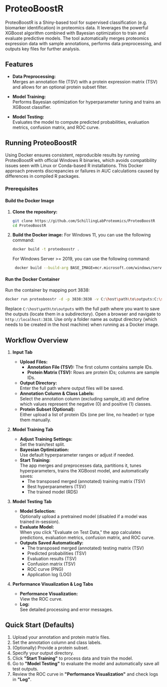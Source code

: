 # ProteoBoostR

ProteoBoostR is a Shiny-based tool for supervised classification (e.g. biomarker identification) in proteomics data. It leverages the powerful XGBoost algorithm combined with Bayesian optimization to train and evaluate predictive models. The tool automatically merges proteomics expression data with sample annotations, performs data preprocessing, and outputs key files for further analysis.

## Features

- **Data Preprocessing:**  
  Merges an annotation file (TSV) with a protein expression matrix (TSV) and allows for an optional protein subset filter.
  
- **Model Training:**  
  Performs Bayesian optimization for hyperparameter tuning and trains an XGBoost classifier.
  
- **Model Testing:**  
  Evaluates the model to compute predicted probabilities, evaluation metrics, confusion matrix, and ROC curve.

## Running ProteoBoostR

Using Docker ensures consistent, reproducible results by running ProteoBoostR with official Windows R binaries, which avoids compatibility issues seen with Linux or Conda-based R installations.
This Docker approach prevents discrepancies or failures in AUC calculations caused by differences in compiled R packages.

### Prerequisites
#### Build the Docker Image

1. **Clone the repository:**
   ```bash
   git clone https://github.com/SchillingLabProteomics/ProteoBoostR
   cd ProteoBoostR

2. **Build the Docker image:**
    For Windows 11, you can use the following command:
   ```bash
   docker build -t proteoboostr .
   ```
   For Windows Server >= 2019, you can use the following command:
   ```bash
    docker build --build-arg BASE_IMAGE=mcr.microsoft.com/windows/servercore:ltsc2022 -t proteoboostr .
    ```   

#### Run the Docker Container
Run the container by mapping port 3838:

```bash
docker run proteoboostr -d -p 3838:3838 -v C:\host\path\to\outputs:C:\shinyapp\outputs proteoboostr
```

Replace `C:\host\path\to\outputs` with the full path where you want to save the outputs (locate them in a subdirectory).
Open a browser and navigate to `http://localhost:3838`. Use only a folder name as output directory (which needs to be created in the host machine) when running as a Docker image.


## Workflow Overview

1. **Input Tab**
   - **Upload Files:**  
     - **Annotation File (TSV):** The first column contains sample IDs.
     - **Protein Matrix (TSV):** Rows are protein IDs; columns are sample IDs.
   - **Output Directory:**  
     Enter the full path where output files will be saved.
   - **Annotation Column & Class Labels:**  
     Select the annotation column (excluding sample_id) and define which values represent the negative (0) and positive (1) classes.
   - **Protein Subset (Optional):**  
     Either upload a list of protein IDs (one per line, no header) or type them manually.

2. **Model Training Tab**
   - **Adjust Training Settings:**  
     Set the train/test split.
   - **Bayesian Optimization:**  
     Use default hyperparameter ranges or adjust if needed.
   - **Start Training:**  
     The app merges and preprocesses data, partitions it, tunes hyperparameters, trains the XGBoost model, and automatically saves:
     - The transposed merged (annotated) training matrix (TSV)
     - Best hyperparameters (TSV)
     - The trained model (RDS)

3. **Model Testing Tab**
   - **Model Selection:**  
     Optionally upload a pretrained model (disabled if a model was trained in-session).
   - **Evaluate Model:**  
     When you click "Evaluate on Test Data," the app calculates predictions, evaluation metrics, confusion matrix, and ROC curve.
   - **Outputs Saved Automatically:**  
     - The transposed merged (annotated) testing matrix (TSV)
     - Predicted probabilities (TSV)
     - Evaluation results (TSV)
     - Confusion matrix (TSV)
     - ROC curve (PNG)
     - Application log (LOG)

4. **Performance Visualization & Log Tabs**
   - **Performance Visualization:**  
     View the ROC curve.
   - **Log:**  
     See detailed processing and error messages.

## Quick Start (Defaults)
1. Upload your annotation and protein matrix files.
2. Set the annotation column and class labels.
3. (Optionally) Provide a protein subset.
4. Specify your output directory.
5. Click **"Start Training"** to process data and train the model.
6. Go to **"Model Testing"** to evaluate the model and automatically save all test outputs.
7. Review the ROC curve in **"Performance Visualization"** and check logs in **"Log"**.
